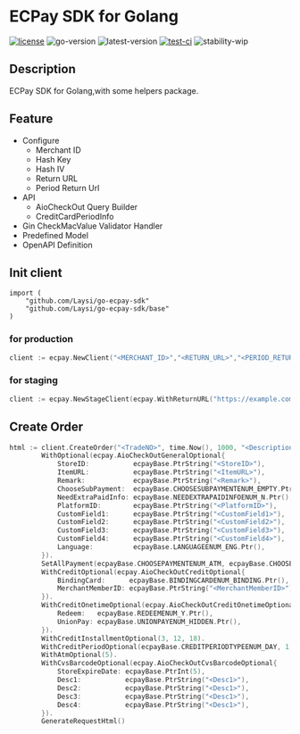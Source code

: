 # ECPay SDK for Golang
[![license](https://img.shields.io/github/license/Laysi/go-ecpay-sdk)](https://github.com/Laysi/go-ecpay-sdk/blob/master/LICENSE)
![go-version](https://img.shields.io/github/go-mod/go-version/Laysi/go-ecpay-sdk)
![latest-version](https://img.shields.io/github/v/tag/Laysi/go-ecpay-sdk?label=Latest%20Version)
[![test-ci](https://github.com/Laysi/go-ecpay-sdk/workflows/Test%20CI/badge.svg?branch=master&event=push)](https://github.com/Laysi/go-ecpay-sdk/actions?query=workflow%3A%22Test+CI%22)
![stability-wip](https://img.shields.io/badge/Stability-work_in_progress-lightgrey.svg)


## Description
ECPay SDK for Golang,with some helpers package.

## Feature
- Configure
  - Merchant ID
  - Hash Key
  - Hash IV
  - Return URL
  - Period Return Url
- API
  - AioCheckOut Query Builder
  - CreditCardPeriodInfo
- Gin CheckMacValue Validator Handler
- Predefined Model
- OpenAPI Definition

## Init client
```
import (
	"github.com/Laysi/go-ecpay-sdk"
	"github.com/Laysi/go-ecpay-sdk/base"
)
```
### for production
```go
client := ecpay.NewClient("<MERCHANT_ID>","<RETURN_URL>","<PERIOD_RETURN_URL>","<HASH_KEY>","<HASH_IV>")
```
### for staging
```go
client := ecpay.NewStageClient(ecpay.WithReturnURL("https://example.com/path/to/ecpay/result"))
```
## Create Order

```go
html := client.CreateOrder("<TradeNO>", time.Now(), 1000, "<Description>", []string{"<ItemName1>", "<ItemName2>"}).
		WithOptional(ecpay.AioCheckOutGeneralOptional{
			StoreID:           ecpayBase.PtrString("<StoreID>"),
			ItemURL:           ecpayBase.PtrString("<ItemURL>"),
			Remark:            ecpayBase.PtrString("<Remark>"),
			ChooseSubPayment:  ecpayBase.CHOOSESUBPAYMENTENUM_EMPTY.Ptr(),
			NeedExtraPaidInfo: ecpayBase.NEEDEXTRAPAIDINFOENUM_N.Ptr(),
			PlatformID:        ecpayBase.PtrString("<PlatformID>"),
			CustomField1:      ecpayBase.PtrString("<CustomField1>"),
			CustomField2:      ecpayBase.PtrString("<CustomField2>"),
			CustomField3:      ecpayBase.PtrString("<CustomField3>"),
			CustomField4:      ecpayBase.PtrString("<CustomField4>"),
			Language:          ecpayBase.LANGUAGEENUM_ENG.Ptr(),
		}).
		SetAllPayment(ecpayBase.CHOOSEPAYMENTENUM_ATM, ecpayBase.CHOOSEPAYMENTENUM_CREDIT).
		WithCreditOptional(ecpay.AioCheckOutCreditOptional{
			BindingCard:      ecpayBase.BINDINGCARDENUM_BINDING.Ptr(),
			MerchantMemberID: ecpayBase.PtrString("<MerchantMemberID>"),
		}).
		WithCreditOnetimeOptional(ecpay.AioCheckOutCreditOnetimeOptional{
			Redeem:   ecpayBase.REDEEMENUM_Y.Ptr(),
			UnionPay: ecpayBase.UNIONPAYENUM_HIDDEN.Ptr(),
		}).
		WithCreditInstallmentOptional(3, 12, 18).
		WithCreditPeriodOptional(ecpayBase.CREDITPERIODTYPEENUM_DAY, 1, 0).
		WithAtmOptional(5).
		WithCvsBarcodeOptional(ecpay.AioCheckOutCvsBarcodeOptional{
			StoreExpireDate: ecpayBase.PtrInt(5),
			Desc1:           ecpayBase.PtrString("<Desc1>"),
			Desc2:           ecpayBase.PtrString("<Desc1>"),
			Desc3:           ecpayBase.PtrString("<Desc1>"),
			Desc4:           ecpayBase.PtrString("<Desc1>"),
		}).
		GenerateRequestHtml()
```

